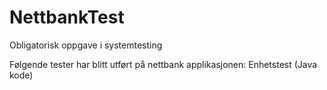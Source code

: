 # NettbankTest
Obligatorisk oppgave i systemtesting 

Følgende tester har blitt utført på nettbank applikasjonen:
Enhetstest (Java kode)
